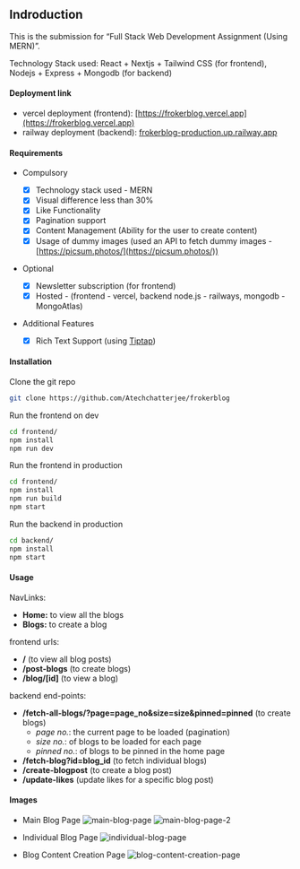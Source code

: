 ## Indroduction

This is the submission for “Full Stack Web Development Assignment (Using MERN)”.

Technology Stack used: React + Nextjs + Tailwind CSS (for frontend), Nodejs + Express + Mongodb (for backend)

#### Deployment link

- vercel deployment (frontend): [https://frokerblog.vercel.app](https://frokerblog.vercel.app)
- railway deployment (backend): [frokerblog-production.up.railway.app](frokerblog-production.up.railway.app)

#### Requirements

- Compulsory

  - [x] Technology stack used - MERN
  - [x] Visual difference less than 30%
  - [x] Like Functionality
  - [x] Pagination support
  - [x] Content Management (Ability for the user to create content)
  - [x] Usage of dummy images (used an API to fetch dummy images - [https://picsum.photos/](https://picsum.photos/))

- Optional

  - [x] Newsletter subscription (for frontend)
  - [x] Hosted - (frontend - vercel, backend node.js - railways, mongodb - MongoAtlas)

- Additional Features
  - [x] Rich Text Support (using [Tiptap](https://tiptap.dev/))

#### Installation

Clone the git repo

```bash
git clone https://github.com/Atechchatterjee/frokerblog
```

Run the frontend on dev

```bash
cd frontend/
npm install
npm run dev
```

Run the frontend in production

```bash
cd frontend/
npm install
npm run build
npm start
```

Run the backend in production

```bash
cd backend/
npm install
npm start
```

#### Usage

NavLinks:

- **Home:** to view all the blogs
- **Blogs:** to create a blog

frontend urls:

- **/** (to view all blog posts)
- **/post-blogs** (to create blogs)
- **/blog/[id]** (to view a blog)

backend end-points:

- **/fetch-all-blogs/?page=page_no&size=size&pinned=pinned** (to create blogs)
  - _page no._: the current page to be loaded (pagination)
  - _size no._: of blogs to be loaded for each page
  - _pinned no._: of blogs to be pinned in the home page
- **/fetch-blog?id=blog_id** (to fetch individual blogs)
- **/create-blogpost** (to create a blog post)
- **/update-likes** (update likes for a specific blog post)

#### Images

- Main Blog Page
  ![main-blog-page](https://utfs.io/f/618eeda0-73e2-4045-a9e3-f794f77fa988-1icsr2.png)
  ![main-blog-page-2](https://utfs.io/f/9b12f54f-3e18-490e-a4ec-18dab7726440-g3yu2u.png)
- Individual Blog Page
  ![individual-blog-page](https://utfs.io/f/e4a2e3cf-ce64-4f41-b22c-7ebdfbbd4374-g3ud2s.png)

- Blog Content Creation Page
  ![blog-content-creation-page](https://utfs.io/f/602b6f47-da37-4c2f-a469-2513b263b2d6-g3ud59.png)
